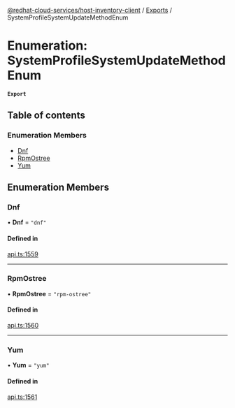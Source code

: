 [@redhat-cloud-services/host-inventory-client](../README.md) / [Exports](../modules.md) / SystemProfileSystemUpdateMethodEnum

# Enumeration: SystemProfileSystemUpdateMethodEnum

**`Export`**

## Table of contents

### Enumeration Members

- [Dnf](SystemProfileSystemUpdateMethodEnum.md#dnf)
- [RpmOstree](SystemProfileSystemUpdateMethodEnum.md#rpmostree)
- [Yum](SystemProfileSystemUpdateMethodEnum.md#yum)

## Enumeration Members

### Dnf

• **Dnf** = ``"dnf"``

#### Defined in

[api.ts:1559](https://github.com/gkarat/javascript-clients/blob/master/packages/host-inventory/api.ts#L1559)

___

### RpmOstree

• **RpmOstree** = ``"rpm-ostree"``

#### Defined in

[api.ts:1560](https://github.com/gkarat/javascript-clients/blob/master/packages/host-inventory/api.ts#L1560)

___

### Yum

• **Yum** = ``"yum"``

#### Defined in

[api.ts:1561](https://github.com/gkarat/javascript-clients/blob/master/packages/host-inventory/api.ts#L1561)
